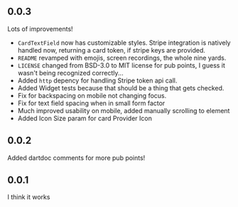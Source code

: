 ## 0.0.3

Lots of improvements!

- `CardTextField` now has customizable styles. Stripe integration is natively handled now, returning a card token, if stripe keys are provided.
- `README` revamped with emojis, screen recordings, the whole nine yards.
- `LICENSE` changed from BSD-3.0 to MIT license for pub points, I guess it wasn't being recognized correctly...
- Added `http` depency for handling Stripe token api call.
- Added Widget tests because that should be a thing that gets checked.
- Fix for backspacing on mobile not changing focus.
- Fix for text field spacing when in small form factor
- Much improved usability on mobile, added manually scrolling to element
- Added Icon Size param for card Provider Icon


## 0.0.2

Added dartdoc comments for more pub points!

## 0.0.1

I think it works

